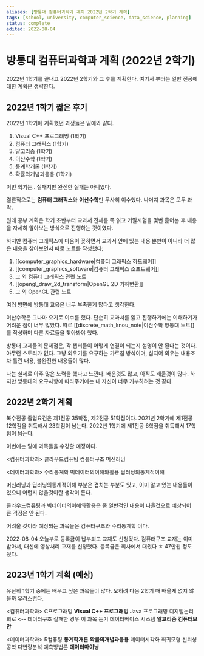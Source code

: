 ```yaml
---
aliases: [방통대 컴퓨터과학과 계획 2022년 2학기 계획]
tags: [school, university, computer_science, data_science, planning]
status: complete
edited: 2022-08-04
---
```


# 방통대 컴퓨터과학과 계획 (2022년 2학기)
2022년 1학기를 끝내고 2022년 2학기와 그 후를 계획한다.
여기서 부터는 일반 전공에 대한 계획은 생략한다.

## 2022년 1학기 짧은 후기
2022년 1학기에 계획했던 과정들은 밑에와 같다.
1. Visual C++ 프로그래밍 (1학기)
2. 컴퓨터 그래픽스 (1학기)
3. 알고리즘 (1학기)
4. 이산수학 (1학기)
5. 통계학개론 (1학기)
6. 확률의개념과응용 (1학기)

이번 학기는.. 실패지만 완전한 실패는 아니였다.

결론적으로는 **컴퓨터 그래픽스**와 **이산수학**만 무사히 이수했다. 나머지 과목은 모두 과락.

원래 공부 계획은 학기 초반부터 교과서 전체를 쭉 읽고 기말시험을 몇번 흝어본 후 내용을 자세히 알아보는 방식으로 진행하는 것이였다.

하지만 컴퓨터 그래픽스에 마음이 꽂히면서 교과서 안에 있는 내용 뿐만이 아니라 더 많은 내용을 찾아보면서 따로 노트를 작성했다;
1. [[computer_graphics_hardware|컴퓨터 그래픽스 하드웨어]]
2. [[computer_graphics_software|컴퓨터 그래픽스 소프트웨어]]
3. 그 외 컴퓨터 그래픽스 관련 노트
4. [[opengl_draw_2d_transform|OpenGL 2D 기하변환]]
5. 그 외 OpenGL 관련 노트

여러 방면에 방통대 교육은 너무 부족한게 많다고 생각한다.

이산수학은 그나마 오기로 이수를 했다. 단순히 교과서를 읽고 진행하기에는 이해하기가 어려운 점이 너무 많았다. 따로 [[discrete_math_knou_note|이산수학 방통대 노트]]를 작성하며 다른 자료들을 찾아봐야 했다.

방통대 교제들의 문제점은, 각 챕터들이 어떻게 연결이 되는지 설명이 안 된다는 것이다. 아무런 스토리가 없다. 그냥 외우기를 요구하는 가르침 방식이며, 심지어 외우는 내용조차 틀린 내용, 불완전한 내용들이 많다.

나는 실제로 아주 많은 노력을 했다고 느낀다. 배운것도 많고, 아직도 배울것이 많다. 하지만 방통대의 요구사항에 따라주기에는 내 자신이 너무 거부하려는 것 같다.

## 2022년 2학기 계획
복수전공 졸업요건은 제1전공 35학점, 제2전공 51학점이다.
2021년 2학기에 제1전공 12학점을 취득해서 23학점이 남는다.
2022년 1학기에 제1전공 6학점을 취득해서 17학점이 남는다.

이번에는 밑에 과목들을 수강할 예정이다.

<컴퓨터과학과>
클라우드컴퓨팅
컴퓨터구조
머신러닝

<데이터과학과>
수리통계학
빅데이터의이해와활용
딥러닝의통계적이해

머신러닝과 딥러닝의통계적이해 부분은 겹치는 부분도 있고, 이미 알고 있는 내용들이 있으니 어렵지 않을것이란 생각이 든다.

클라우드컴퓨팅과 빅데이터의이해와활용은 좀 일반적인 내용이 나올것으로 예상되어 큰 걱정은 안 된다.

어려울 것이라 예상되는 과목들은 컴퓨터구조와 수리통계학 이다.

2022-08-04
오늘부로 등록금이 납부되고 교재도 신청됬다.
컴퓨터구조 교재는 이미 받아서, 대신에 영상처리 교재를 신청했다.
등록금은 회사에서 대줬다 ㅎ 47만원 정도 됬다.

## 2023년 1학기 계획 (예상)
유난히 1학기 중에는 배우고 싶은 과목들이 많다. 오히려 다음 2학기 때 배울게 없지 않을까 우려스럽다.

<컴퓨터과학과>
C프로그래밍
**Visual C++ 프로그래밍**
Java 프로그래밍
디지털논리회로 <-- 데이터구조 실패한 경우 이 과목 듣기
데이터베이스 시스템
**알고리즘**
**컴퓨터보안**

<데이터과학과>
R컴퓨팅
**통계학개론**
**확률의개념과응용**
데이터시각화
회귀모형
신뢰성공학
다변량분석
예측방법론
**데이터마이닝**

